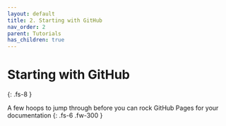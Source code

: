 ```yaml
---
layout: default
title: 2. Starting with GitHub
nav_order: 2
parent: Tutorials
has_children: true
---
```



# Starting with GitHub
{: .fs-8 }

A few hoops to jump through before you can rock GitHub Pages for your documentation
{: .fs-6 .fw-300 }
